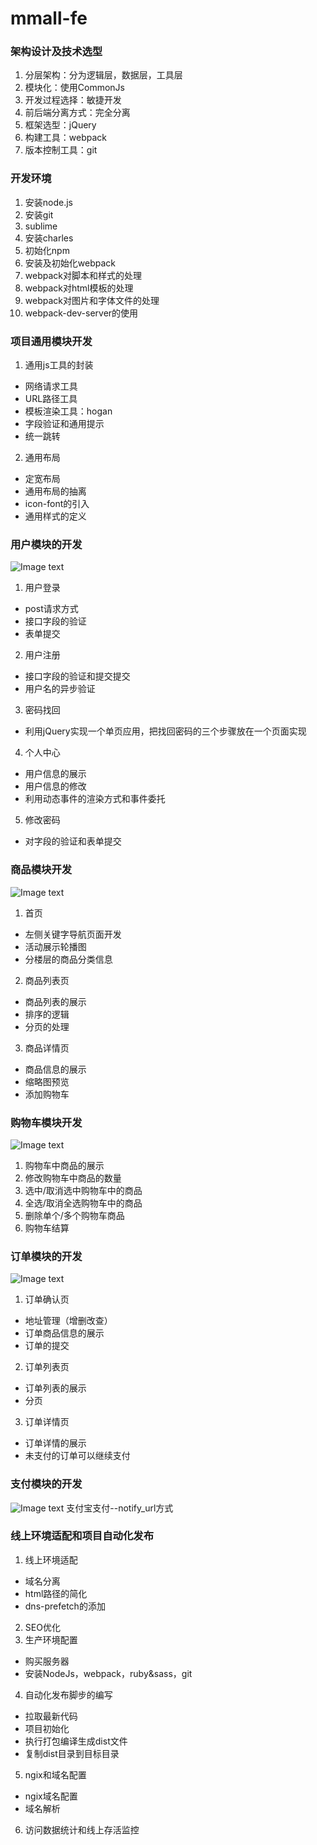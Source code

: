 # mmall-fe

### 架构设计及技术选型
1. 分层架构：分为逻辑层，数据层，工具层
2. 模块化：使用CommonJs
3. 开发过程选择：敏捷开发
4. 前后端分离方式：完全分离
5. 框架选型：jQuery
6. 构建工具：webpack
7. 版本控制工具：git

### 开发环境
1. 安装node.js
2. 安装git
3. sublime
4. 安装charles
5. 初始化npm
6. 安装及初始化webpack
7. webpack对脚本和样式的处理
8. webpack对html模板的处理
9. webpack对图片和字体文件的处理
10. webpack-dev-server的使用

### 项目通用模块开发
1. 通用js工具的封装
 * 网络请求工具
 * URL路径工具
 * 模板渲染工具：hogan
 * 字段验证和通用提示
 * 统一跳转
2. 通用布局
 * 定宽布局
 * 通用布局的抽离
 * icon-font的引入
 * 通用样式的定义
 
 ### 用户模块的开发
 ![Image text](https://raw.githubusercontent.com/dffshikibode/mmall-fe/master/img-loader/user.png)
 1. 用户登录
  * post请求方式
  * 接口字段的验证
  * 表单提交
 2. 用户注册
  * 接口字段的验证和提交提交
  * 用户名的异步验证
 3. 密码找回
  * 利用jQuery实现一个单页应用，把找回密码的三个步骤放在一个页面实现
 4. 个人中心
  * 用户信息的展示
  * 用户信息的修改
  * 利用动态事件的渲染方式和事件委托
 5. 修改密码
  * 对字段的验证和表单提交
  
  ### 商品模块开发
  ![Image text](https://github.com/dffshikibode/mmall-fe/blob/master/img-loader/index.png)
  1. 首页
   * 左侧关键字导航页面开发
   * 活动展示轮播图
   * 分楼层的商品分类信息
  2. 商品列表页
   * 商品列表的展示
   * 排序的逻辑
   * 分页的处理
  3. 商品详情页
   * 商品信息的展示
   * 缩略图预览
   * 添加购物车
 
 ### 购物车模块开发
 ![Image text](https://raw.githubusercontent.com/dffshikibode/mmall-fe/master/img-loader/cart.png)
 1. 购物车中商品的展示
 2. 修改购物车中商品的数量
 3. 选中/取消选中购物车中的商品
 4. 全选/取消全选购物车中的商品
 5. 删除单个/多个购物车商品
 6. 购物车结算
 
 ### 订单模块的开发
 ![Image text](https://raw.githubusercontent.com/dffshikibode/mmall-fe/master/img-loader/order.png)
 1. 订单确认页
  * 地址管理（增删改查）
  * 订单商品信息的展示
  * 订单的提交
 2. 订单列表页
  * 订单列表的展示
  * 分页
 3. 订单详情页
  * 订单详情的展示
  * 未支付的订单可以继续支付
  
### 支付模块的开发
![Image text](https://raw.githubusercontent.com/dffshikibode/mmall-fe/master/img-loader/payment.png)
 支付宝支付--notify_url方式
 
### 线上环境适配和项目自动化发布
1. 线上环境适配
 * 域名分离
 * html路径的简化
 * dns-prefetch的添加
2. SEO优化
3. 生产环境配置
 * 购买服务器
 * 安装NodeJs，webpack，ruby&sass，git
4. 自动化发布脚步的编写
 * 拉取最新代码
 * 项目初始化
 * 执行打包编译生成dist文件
 * 复制dist目录到目标目录
5. ngix和域名配置
 * ngix域名配置
 * 域名解析
6. 访问数据统计和线上存活监控
